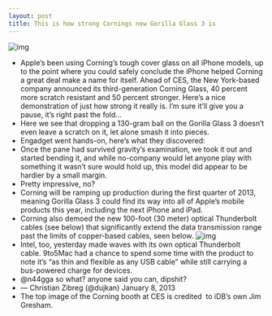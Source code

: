 ```yaml
---
layout: post
title: This is how strong Cornings new Gorilla Glass 3 is
---
```

![img](http://media.idownloadblog.com/wp-content/uploads/2013/01/Corning-CES-2013-booth.jpg)
* Apple’s been using Corning’s tough cover glass on all iPhone models, up to the point where you could safely conclude the iPhone helped Corning a great deal make a name for itself. Ahead of CES, the New York-based company announced its third-generation Corning Glass, 40 percent more scratch resistant and 50 percent stronger. Here’s a nice demonstration of just how strong it really is. I’m sure it’ll give you a pause, it’s right past the fold…
* Here we see that dropping a 130-gram ball on the Gorilla Glass 3 doesn’t even leave a scratch on it, let alone smash it into pieces.
* Engadget went hands-on, here’s what they discovered:
* Once the pane had survived gravity’s examination, we took it out and started bending it, and while no-company would let anyone play with something it wasn’t sure would hold up, this model did appear to be hardier by a small margin. 
* Pretty impressive, no?
* Corning will be ramping up production during the first quarter of 2013, meaning Gorilla Glass 3 could find its way into all of Apple’s mobile products this year, including the next iPhone and iPad.
* Corning also demoed the new 100-foot (30 meter) optical Thunderbolt cables (see below) that significantly extend the data transmission range past the limits of copper-based cables, seen below.
![img](http://media.idownloadblog.com/wp-content/uploads/2013/01/Corning-Thudnerbolt-optical-cable.png)
* Intel, too, yesterday made waves with its own optical Thunderbolt cable. 9to5Mac had a chance to spend some time with the product to note it’s “as thin and flexible as any USB cable” while still carrying a bus-powered charge for devices.
* @n44gga so what? anyone said you can, dipshit?
* — Christian Zibreg (@dujkan) January 8, 2013
* The top image of the Corning booth at CES is credited  to iDB’s own Jim Gresham.

